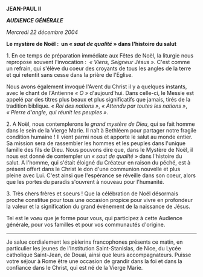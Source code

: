 **JEAN-PAUL II**

***AUDIENCE GÉNÉRALE***

*Mercredi 22 décembre 2004*

**Le mystère de Noël :  un « *saut de qualité* » dans l'histoire du salut**

1. En ce temps de préparation immédiate aux Fêtes de Noël, la liturgie nous repropose souvent l'invocation :  *« *Viens, Seigneur Jésus* »*. C'est comme un refrain, qui s'élève du coeur des croyants de tous les angles de la terre et qui retentit sans cesse dans la prière de l'Eglise.

Nous avons également invoqué l'Avent du Christ il y a quelques instants, avec le chant de l'Antienne *« O »* d'aujourd'hui. Dans celle-ci, le Messie est appelé par des titres plus beaux et plus significatifs que jamais, tirés de la tradition biblique. *« *Roi des nations* »*, *« *Attendu par toutes les nations* »*, *« *Pierre d'angle, qui réunit les peuples* »*.

2. A Noël, nous contemplerons le *grand mystère de Dieu*, qui se fait homme dans le sein de la Vierge Marie. Il naît à Bethléem pour partager notre fragile condition humaine ! Il vient parmi nous et apporte le salut au monde entier. Sa mission sera de rassembler les hommes et les peuples dans l'unique famille des fils de Dieu. Nous pouvons dire que, dans le Mystère de Noël, il nous est donné de contempler un *« *saut de qualité* »* dans l'histoire du salut. A l'homme, qui s'était éloigné du Créateur en raison du péché, est à présent offert dans le Christ le don d'une communion nouvelle et plus pleine avec Lui. C'est ainsi que l'espérance se réveille dans son coeur, alors que les portes du paradis s'ouvrent à nouveau pour l'humanité.

3. Très chers frères et soeurs ! Que la célébration de Noël désormais proche constitue pour tous une occasion propice pour vivre en profondeur la valeur et la signification du grand événement de la naissance de Jésus.

Tel est le *voeu* que je forme pour vous, qui participez à cette Audience générale, pour vos familles et pour vos communautés d'origine.

***

Je salue cordialement les pèlerins francophones présents ce matin, en particulier les jeunes de l’Institution Saint-Stanislas, de Nice, du Lycée catholique Saint-Jean, de Douai, ainsi que leurs accompagnateurs. Puisse votre séjour à Rome être une occasion de grandir dans la foi et dans la confiance dans le Christ, qui est né de la Vierge Marie.